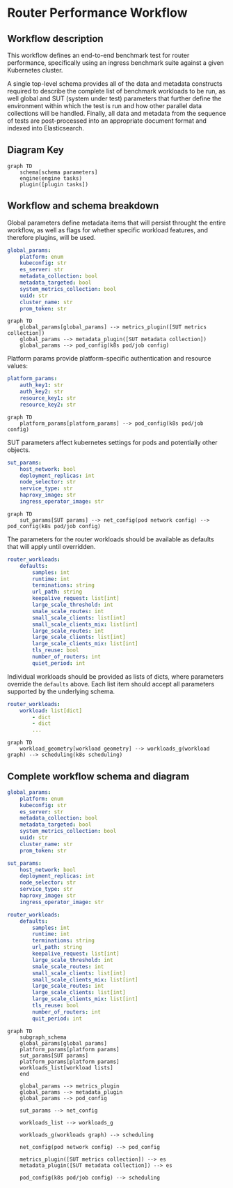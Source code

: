 # Router Performance Workflow

## Workflow description

This workflow defines an end-to-end benchmark test for router performance, specifically using an ingress benchmark suite against a given Kubernetes cluster. 

A single top-level schema provides all of the data and metadata constructs required to describe the complete list of benchmark workloads to be run, as well global and SUT (system under test) parameters
that further define the environment within which the test is run and how other parallel data collections will be handled. Finally, all data and metadata from the sequence
of tests are post-processed into an appropriate document format and indexed into Elasticsearch.

## Diagram Key
```mermaid
graph TD
	schema[schema parameters]
	engine(engine tasks)
	plugin([plugin tasks])
```

## Workflow and schema breakdown

Global parameters define metadata items that will persist throught the entire workflow, as well as flags for whether specific workload features, and therefore plugins, will be used.

```yaml
global_params:
    platform: enum
  	kubeconfig: str
  	es_server: str
  	metadata_collection: bool
  	metadata_targeted: bool
  	system_metrics_collection: bool
  	uuid: str
   	cluster_name: str
  	prom_token: str
```

```mermaid
graph TD
	global_params[global_params] --> metrics_plugin([SUT metrics collection])
	global_params --> metadata_plugin([SUT metadata collection])
	global_params --> pod_config(k8s pod/job config)
```

Platform params provide platform-specific authentication and resource values:

```yaml
platform_params:
  	auth_key1: str
  	auth_key2: str
  	resource_key1: str
  	resource_key2: str
```

```mermaid
graph TD
	platform_params[platform_params] --> pod_config(k8s pod/job config)
```

SUT parameters affect kubernetes settings for pods and potentially other objects.

```yaml
sut_params:
    host_network: bool
	deployment_replicas: int
	node_selector: str
	service_type: str
	haproxy_image: str
	ingress_operator_image: str
```

```mermaid
graph TD
	sut_params[SUT params] --> net_config(pod network config) --> pod_config(k8s pod/job config)
```

The parameters for the router workloads should be available as defaults that will apply until overridden.

```yaml
router_workloads:
   	defaults:
	    samples: int
		runtime: int
   		terminations: string
  		url_path: string
    	keepalive_request: list[int]
   		large_scale_threshold: int
    	smale_scale_routes: int
   		small_scale_clients: list[int]
    	small_scale_clients_mix: list[int]
   		large_scale_routes: int
    	large_scale_clients: list[int]
   		large_scale_clients_mix: list[int]
    	tls_reuse: bool
   		number_of_routers: int
    	quiet_period: int
```

Individual workloads should be provided as lists of dicts, where parameters override the `defaults` above. Each list item should accept all parameters supported by the underlying schema.

```yaml
router_workloads:
  	workload: list[dict]
		- dict
		- dict 
		...
```


```mermaid
graph TD
	workload_geometry[workload geometry] --> workloads_g(workload graph) --> scheduling(k8s scheduling)
```

## Complete workflow schema and diagram

```yaml
global_params:
	platform: enum
	kubeconfig: str
	es_server: str
	metadata_collection: bool
	metadata_targeted: bool
	system_metrics_collection: bool
	uuid: str
	cluster_name: str
	prom_token: str

sut_params:
	host_network: bool
	deployment_replicas: int
	node_selector: str
	service_type: str
	haproxy_image: str
	ingress_operator_image: str

router_workloads:
	defaults:
		samples: int
		runtime: int
		terminations: string
		url_path: string
		keepalive_request: list[int]
		large_scale_threshold: int
		smale_scale_routes: int
		small_scale_clients: list[int]
		small_scale_clients_mix: list[int]
		large_scale_routes: int
		large_scale_clients: list[int]
		large_scale_clients_mix: list[int]
		tls_reuse: bool
		number_of_routers: int
		quit_period: int
```

```mermaid
graph TD
	subgraph_schema
	global_params[global params]
	platform_params[platform params]
	sut_params[SUT params]
	platform_params[platform params]
	workloads_list[workload lists]
	end

	global_params --> metrics_plugin
	global_params --> metadata_plugin
	global_params --> pod_config

	sut_params --> net_config

	workloads_list --> workloads_g

	workloads_g(workloads graph) --> scheduling

	net_config(pod network config) --> pod_config

	metrics_plugin([SUT metrics collection]) --> es
	metadata_plugin([SUT metadata collection]) --> es

	pod_config(k8s pod/job config) --> scheduling
```
	
